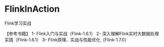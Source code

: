 # FlinkInAction
Flink学习实战

【参考书籍】
1- Flink入门与实战（Flink-1.6.1）
2- 深入理解Flink实时大数据处理实践（Flink-1.6.1）
3- Flink原理、实战与性能优化（Flink-1.7.0）

